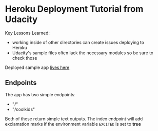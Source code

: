 # Heroku Deployment Tutorial from Udacity

Key Lessons Learned:
* working inside of other directories can create issues deploying to Heroku
* Udacity's sample files often lack the necessary modules so be sure to check those

Deployed sample app [lives here](https://hk-dg-sample.herokuapp.com/)

## Endpoints

The app has two simple endpoints:
* "/"
* "/coolkids"

Both of these return simple text outputs. The index endpoint will add exclamation marks if the environment variable `EXCITED` is set to **true** 
